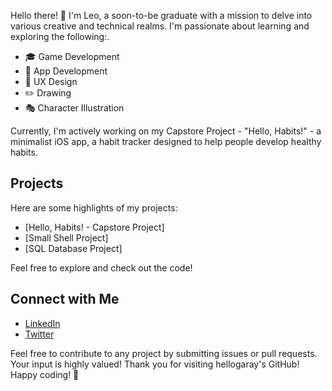 Hello there! 👋 I'm Leo, a soon-to-be graduate with a mission to delve into various creative and technical realms. I'm passionate about learning and exploring the following:.

- 🎓 Game Development
- 📱 App Development
- 🎨 UX Design
- ✏️ Drawing
- 🎭 Character Illustration

Currently, I'm actively working on my Capstore Project - "Hello, Habits!" - a minimalist iOS app, a habit tracker designed to help people develop healthy habits. 

## Projects

Here are some highlights of my projects:

- [Hello, Habits! - Capstore Project]
- [Small Shell Project]
- [SQL Database Project]

Feel free to explore and check out the code!

## Connect with Me

- [LinkedIn](https://www.linkedin.com/in/hellogaray/)
- [Twitter](https://twitter.com/hellogaray)

Feel free to contribute to any project by submitting issues or pull requests. Your input is highly valued!
Thank you for visiting hellogaray's GitHub! Happy coding! 🚀
